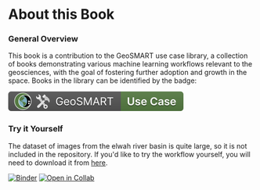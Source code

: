 # About this Book

### General Overview

This book is a contribution to the GeoSMART use case library, a collection of books demonstrating various machine learning workflows relevant to the geosciences, with the goal of fostering further adoption and growth in the space. Books in the library can be identified by the badge:

[![GeoSMART Use Case](img/use_case_badge.svg)](https://geo-smart.github.io/usecases)

### Try it Yourself

The dataset of images from the elwah river basin is quite large, so it is not included in the repository. If you'd like to try the workflow yourself, you will need to download it from [here]().

[![Binder](https://mybinder.org/badge_logo.svg)](https://mybinder.org/v2/gh/StefanTodoran/elwah_dataset_realignment/HEAD)
[![Open in Collab](https://colab.research.google.com/assets/colab-badge.svg)](https://colab.research.google.com/github/StefanTodoran/elwah_dataset_realignment)